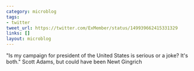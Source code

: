 ```yaml
---
category: microblog
tags:
- twitter
tweet_url: https://twitter.com/ExMember/status/149939662415331329
links: []
layout: microblog
---
```

"Is my campaign for president of the United States is serious or a joke? It's both." Scott Adams, but could have been Newt Gingrich
